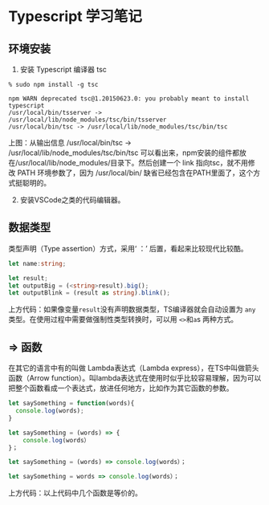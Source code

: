 # Typescript 学习笔记



## 环境安装

1. 安装 Typescript 编译器 tsc

```shell
% sudo npm install -g tsc       

npm WARN deprecated tsc@1.20150623.0: you probably meant to install typescript
/usr/local/bin/tsserver -> /usr/local/lib/node_modules/tsc/bin/tsserver
/usr/local/bin/tsc -> /usr/local/lib/node_modules/tsc/bin/tsc
```

上图：从输出信息 /usr/local/bin/tsc -> /usr/local/lib/node_modules/tsc/bin/tsc 可以看出来，npm安装的组件都放在/usr/local/lib/node_modules/目录下。然后创建一个 link 指向tsc，就不用修改 PATH 环境参数了，因为 /usr/local/bin/ 缺省已经包含在PATH里面了，这个方式挺聪明的。

2. 安装VSCode之类的代码编辑器。



## 数据类型



类型声明（Type assertion）方式，采用‘ ：’ 后置，看起来比较现代比较酷。

```typescript
let name:string;

let result;
let outputBig = (<string>result).big();
let outputBlink = (result as string).blink();
```

上方代码：如果像变量`result`没有声明数据类型，TS编译器就会自动设置为 `any` 类型。在使用过程中需要做强制性类型转换时，可以用 `<>`和`a`s 两种方式。



## => 函数



在其它的语言中有的叫做 Lambda表达式（Lambda express），在TS中叫做箭头函数（Arrow function）。叫lambda表达式在使用时似乎比较容易理解，因为可以把整个函数看成一个表达式，放进任何地方，比如作为其它函数的参数。

```typescript
let saySomething = function(words){
  console.log(words);
}

let saySomething = (words) => {
	console.log(words）
}；

let saySomething = (words) => console.log(words）； 

let saySomething = words => console.log(words）；                  
```

上方代码：以上代码中几个函数是等价的。

